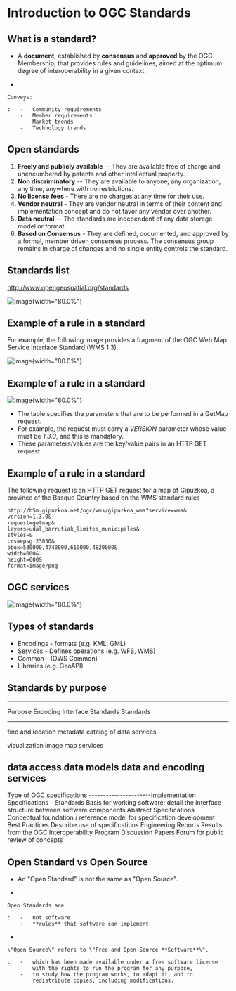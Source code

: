 # Introduction to OGC Standards

## What is a standard?

-   A **document**, established by **consensus** and **approved** by the
    OGC Membership, that provides rules and guidelines, aimed at the
    optimum degree of interoperability in a given context.

-   

    Conveys:

    :   -   Community requirements
        -   Member requirements
        -   Market trends
        -   Technology trends

## Open standards

1.  **Freely and publicly available** -- They are available free of
    charge and unencumbered by patents and other intellectual property.
2.  **Non discriminatory** -- They are available to anyone, any
    organization, any time, anywhere with no restrictions.
3.  **No license fees** - There are no charges at any time for their
    use.
4.  **Vendor neutral** - They are vendor neutral in terms of their
    content and implementation concept and do not favor any vendor over
    another.
5.  **Data neutral** -- The standards are independent of any data
    storage model or format.
6.  **Based on Consensus** - They are defined, documented, and approved
    by a formal, member driven consensus process. The consensus group
    remains in charge of changes and no single entity controls the
    standard.

## Standards list

<http://www.opengeospatial.org/standards>

![image](../img/standards.jpg){width="80.0%"}

## Example of a rule in a standard

For example, the following image provides a fragment of the OGC Web Map
Service Interface Standard (WMS 1.3).

![image](../img/standard-wms.jpg){width="80.0%"}

## Example of a rule in a standard

![image](../img/table8partwms.jpg){width="80.0%"}

-   The table specifies the parameters that are to be performed in a
    GetMap request.
-   For example, the request must carry a *VERSION* parameter whose
    value must be *1.3.0*, and this is mandatory.
-   These parameters/values are the key/value pairs in an HTTP GET
    request.

## Example of a rule in a standard

The following request is an HTTP GET request for a map of Gipuzkoa, a
province of the Basque Country based on the WMS standard rules

``` properties
http://b5m.gipuzkoa.net/ogc/wms/gipuzkoa_wms?service=wms&
version=1.3.0&
request=getmap&
layers=udal_barrutiak_limites_municipales&
styles=&
crs=epsg:23030&
bbox=530000,4740000,610000,4820000&
width=600&
height=600&
format=image/png   
```

## OGC services

![image](../img/soa.jpg){width="80.0%"}

## Types of standards

-   Encodings - formats (e.g. KML, GML)
-   Services - Defines operations (e.g. WFS, WMS)
-   Common - (OWS Common)
-   Libraries (e.g. GeoAPI)

## Standards by purpose

  ----------------------------------------------
  Purpose             Encoding       Interface
                      Standards      Standards
  ------------------- -------------- -----------
  find and location   metadata       catalog
  of data                            services

  visualization       image          map
                                     services

  data access         data models    data
                      and encoding   services
  ----------------------------------------------

Type of OGC specifications
\-\-\-\-\-\-\-\-\-\-\-\-\-\-\-\-\-\-\-\-\--Implementation
Specifications - Standards Basis for working software; detail the
interface structure between software components Abstract Specifications
Conceptual foundation / reference model for specification development
Best Practices Describe use of specifications Engineering Reports
Results from the OGC Interoperability Program Discussion Papers Forum
for public review of concepts

## Open Standard vs Open Source

-   An \"Open Standard\" is not the same as \"Open Source\".

-   

    Open Standards are

    :   -   not software
        -   **rules** that software can implement

-   

    \"Open Source\" refers to \"Free and Open Source **Software**\",

    :   -   which has been made available under a free software license
            with the rights to run the program for any purpose,
        -   to study how the program works, to adapt it, and to
            redistribute copies, including modifications.

